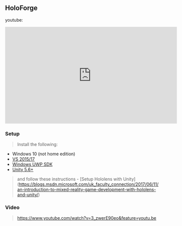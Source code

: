 ## HoloForge
youtube:

<iframe width="560" height="315" src="https://www.youtube.com/embed/3_zwerE90eo" frameborder="0" allowfullscreen></iframe>

### Setup
> Install the following:
> 
* Windows 10 (not home edition)
* [VS 2015/17](https://developer.microsoft.com/en-us/windows/downloads)
* [Windows UWP SDK](https://developer.microsoft.com/en-us/windows/downloads/windows-10-sdk)
* [Unity 5.6+](https://store.unity.com/download?ref=personal)


> and follow these instructions - [Setup Hololens with Unity]
(https://blogs.msdn.microsoft.com/uk_faculty_connection/2017/06/11/an-introduction-to-mixed-reality-game-development-with-hololens-and-unity/)


### Video
> https://www.youtube.com/watch?v=3_zwerE90eo&feature=youtu.be


